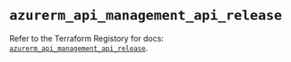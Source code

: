 # `azurerm_api_management_api_release`

Refer to the Terraform Registory for docs: [`azurerm_api_management_api_release`](https://www.terraform.io/docs/providers/azurerm/r/api_management_api_release).
